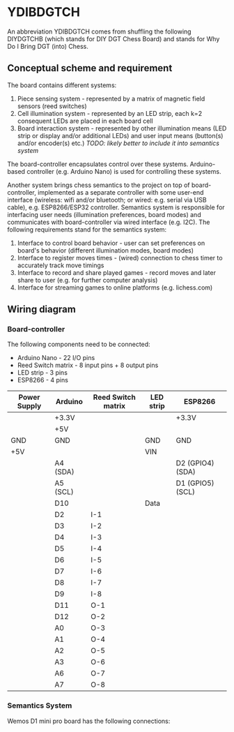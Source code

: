 # YDIBDGTCH

An abbreviation YDIBDGTCH comes from shuffling the following DIYDGTCHB (which stands for DIY DGT Chess Board) and stands for Why Do I Bring DGT (into) Chess.

## Conceptual scheme and requirement

The board contains different systems:

1. Piece sensing system - represented by a matrix of magnetic field sensors (reed switches)
2. Cell illumination system - represented by an LED strip, each k=2 consequent LEDs are placed in each board cell
3. Board interaction system - represented by other illumination means (LED strip or display and/or additional LEDs) and user input means (button(s) and/or encoder(s) etc.) _TODO: likely better to include it into semantics system_

The board-controller encapsulates control over these systems. Arduino-based controller (e.g. Arduino Nano) is used for controlling these systems.

Another system brings chess semantics to the project on top of board-controller, implemented as a separate controller with some user-end interface (wireless: wifi and/or bluetooth; or wired: e.g. serial via USB cable), e.g. ESP8266/ESP32 controller. Semantics system is responsible for interfacing user needs (illumination preferences, board modes) and communicates with board-controller via wired interface (e.g. I2C). The following requirements stand for the semantics system:

1. Interface to control board behavior - user can set preferences on board's behavior (different illumination modes, board modes)
2. Interface to register moves times - (wired) connection to chess timer to accurately track move timings
3. Interface to record and share played games - record moves and later share to user (e.g. for further computer analysis)
4. Interface for streaming games to online platforms (e.g. lichess.com)

## Wiring diagram

### Board-controller

The following components need to be connected:

- Arduino Nano - 22 I/O pins
- Reed Switch matrix - 8 input pins + 8 output pins
- LED strip - 3 pins
- ESP8266 - 4 pins

| Power Supply | Arduino  | Reed Switch matrix | LED strip | ESP8266          |
|--------------|----------|--------------------|-----------|------------------|
|              | +3.3V    |                    |           | +3.3V            |
|              | +5V      |                    |           |                  |
| GND          | GND      |                    | GND       | GND              |
| +5V          |          |                    | VIN       |                  |
|              | A4 (SDA) |                    |           | D2 (GPIO4) (SDA) |
|              | A5 (SCL) |                    |           | D1 (GPIO5) (SCL) |
|              | D10      |                    | Data      |                  |
|              | D2       | I-1                |           |                  |
|              | D3       | I-2                |           |                  |
|              | D4       | I-3                |           |                  |
|              | D5       | I-4                |           |                  |
|              | D6       | I-5                |           |                  |
|              | D7       | I-6                |           |                  |
|              | D8       | I-7                |           |                  |
|              | D9       | I-8                |           |                  |
|              | D11      | O-1                |           |                  |
|              | D12      | O-2                |           |                  |
|              | A0       | O-3                |           |                  |
|              | A1       | O-4                |           |                  |
|              | A2       | O-5                |           |                  |
|              | A3       | O-6                |           |                  |
|              | A6       | O-7                |           |                  |
|              | A7       | O-8                |           |                  |

### Semantics System

Wemos D1 mini pro board has the following connections:

